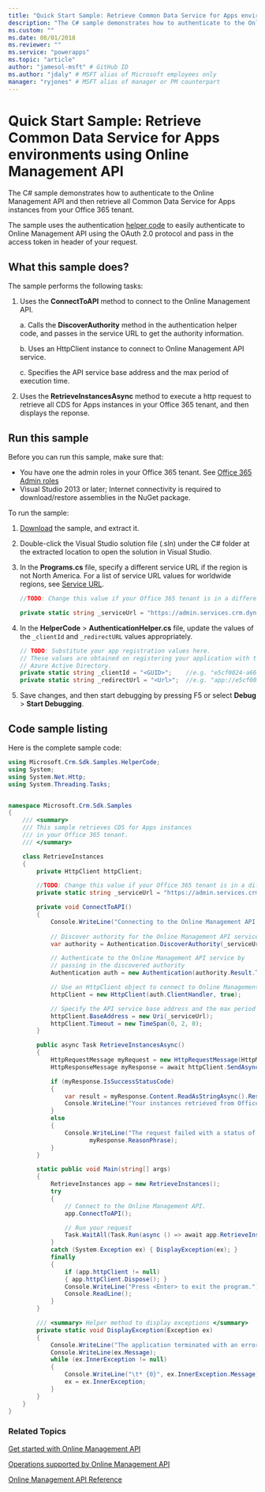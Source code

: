 ```yaml
---
title: "Quick Start Sample: Retrieve Common Data Service for Apps environments using Online Management API (Common Data Service for Apps) | Microsoft Docs" # Intent and product brand in a unique string of 43-59 chars including spaces
description: "The C# sample demonstrates how to authenticate to the Online Management API and then retrieve all Common Data Service for Apps instances from your Office 365 tenant." # 115-145 characters including spaces. This abstract displays in the search result.
ms.custom: ""
ms.date: 08/01/2018
ms.reviewer: ""
ms.service: "powerapps"
ms.topic: "article"
author: "jamesol-msft" # GitHub ID
ms.author: "jdaly" # MSFT alias of Microsoft employees only
manager: "ryjones" # MSFT alias of manager or PM counterpart
---
```

# Quick Start Sample: Retrieve Common Data Service for Apps environments using Online Management API

<!-- https://docs.microsoft.com/en-us/dynamics365/customer-engagement/developer/online-management-api/sample-quick-start -->

The C# sample demonstrates how to authenticate to the Online Management API and then retrieve all Common Data Service for Apps instances from your Office 365 tenant.

The sample uses the authentication [helper code](sample-authentication-helper.md) to easily authenticate to Online Management API using the OAuth 2.0 protocol and pass in the access token in header of your request.

## What this sample does?

The sample performs the following tasks:

1. Uses the **ConnectToAPI** method to connect to the Online Management API.

    a. Calls the **DiscoverAuthority** method in the authentication helper code, and passes in the service URL to get the authority information.

    b. Uses an HttpClient instance to connect to Online Management API service.

    c. Specifies the API service base address and the max period of execution time.
1. Uses the **RetrieveInstancesAsync** method to execute a http request to retrieve all CDS for Apps instances in your Office 365 tenant, and then displays the reponse.

## Run this sample
Before you can run this sample, make sure that:
- You have one the admin roles in your Office 365 tenant. See [Office 365 Admin roles](get-started-online-management-api.md#office-365-admin-roles)
- Visual Studio 2013 or later; Internet connectivity is required to download/restore assemblies in the NuGet package.

To run the sample:
1. [Download](https://code.msdn.microsoft.com/Sample-Retrieve-Customer-94e4076d) the sample, and extract it.
2. Double-click the Visual Studio solution file (.sln) under the C# folder at the extracted location to open the solution in Visual Studio.
3. In the **Programs.cs** file, specify a different service URL if the region is not North America. For a list of service URL values for worldwide regions, see [Service URL](get-started-online-management-api.md#service-url).
    ```csharp
    //TODO: Change this value if your Office 365 tenant is in a different region than North America
    
    private static string _serviceUrl = "https://admin.services.crm.dynamics.com";
    ```
4. In the **HelperCode** > **AuthenticationHelper.cs** file, update the values of the `_clientId` and `_redirectURL` values appropriately.
    
    ```csharp
    // TODO: Substitute your app registration values here.
    // These values are obtained on registering your application with the 
    // Azure Active Directory.
    private static string _clientId = "<GUID>";    //e.g. "e5cf0024-a66a-4f16-85ce-99ba97a24bb2"
    private static string _redirectUrl = "<Url>";  //e.g. "app://e5cf0024-a66a-4f16-85ce-99ba97a24bb2"
    ```
5. Save changes, and then start debugging by pressing F5 or select **Debug** > **Start Debugging**.

## Code sample listing 

Here is the complete sample code:

```csharp
using Microsoft.Crm.Sdk.Samples.HelperCode;
using System;
using System.Net.Http;
using System.Threading.Tasks;


namespace Microsoft.Crm.Sdk.Samples
{
    /// <summary>
    /// This sample retrieves CDS for Apps instances
    /// in your Office 365 tenant.
    /// </summary>    

    class RetrieveInstances
    {
        private HttpClient httpClient;

        //TODO: Change this value if your Office 365 tenant is in a different region than North America
        private static string _serviceUrl = "https://admin.services.crm.dynamics.com";

        private void ConnectToAPI()
        {
            Console.WriteLine("Connecting to the Online Management API service...");
            
            // Discover authority for the Online Management API service
            var authority = Authentication.DiscoverAuthority(_serviceUrl);

            // Authenticate to the Online Management API service by 
            // passing in the discovered authority 
            Authentication auth = new Authentication(authority.Result.ToString());            

            // Use an HttpClient object to connect to Online Management API service.           
            httpClient = new HttpClient(auth.ClientHandler, true);

            // Specify the API service base address and the max period of execution time 
            httpClient.BaseAddress = new Uri(_serviceUrl);
            httpClient.Timeout = new TimeSpan(0, 2, 0);            
        }

        public async Task RetrieveInstancesAsync()
        {
            HttpRequestMessage myRequest = new HttpRequestMessage(HttpMethod.Get, "/api/v1/instances");
            HttpResponseMessage myResponse = await httpClient.SendAsync(myRequest);

            if (myResponse.IsSuccessStatusCode)
            {
                var result = myResponse.Content.ReadAsStringAsync().Result;
                Console.WriteLine("Your instances retrieved from Office 365 tenant: \n{0}", result);
            }
            else
            {
                Console.WriteLine("The request failed with a status of '{0}'",
                       myResponse.ReasonPhrase);
            }
        }

        static public void Main(string[] args)
        {
            RetrieveInstances app = new RetrieveInstances();
            try
            {
                // Connect to the Online Management API. 
                app.ConnectToAPI();

                // Run your request
                Task.WaitAll(Task.Run(async () => await app.RetrieveInstancesAsync()));
            }
            catch (System.Exception ex) { DisplayException(ex); }
            finally
            {
                if (app.httpClient != null)
                { app.httpClient.Dispose(); }
                Console.WriteLine("Press <Enter> to exit the program.");
                Console.ReadLine();
            }
        }

        /// <summary> Helper method to display exceptions </summary> 
        private static void DisplayException(Exception ex)
        {
            Console.WriteLine("The application terminated with an error.");
            Console.WriteLine(ex.Message);
            while (ex.InnerException != null)
            {
                Console.WriteLine("\t* {0}", ex.InnerException.Message);
                ex = ex.InnerException;
            }
        }
    }
}

```

### Related Topics  

[Get started with Online Management API](get-started-online-management-api.md)

[Operations supported by Online Management API](operations-supported.md)

[Online Management API Reference](/rest/api/admin.services.crm.dynamics.com)